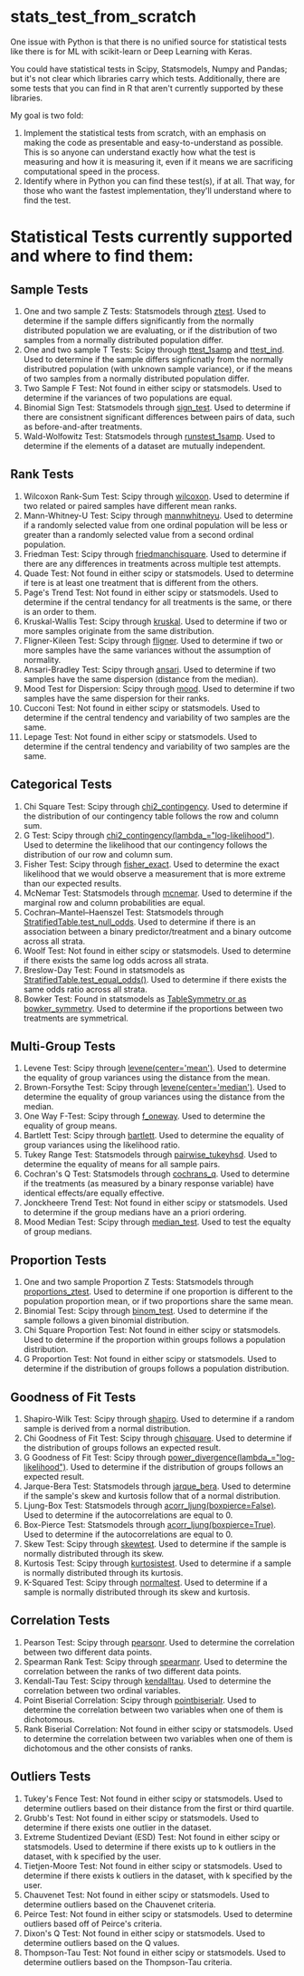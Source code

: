 # stats_test_from_scratch
One issue with Python is that there is no unified source for statistical tests like there is for ML with scikit-learn or Deep Learning with Keras. 

You could have statistical tests in Scipy, Statsmodels, Numpy and Pandas; but it's not clear which libraries carry which tests. Additionally, there are some tests that you can find in R that aren't currently supported by these libraries.

My goal is two fold:
1) Implement the statistical tests from scratch, with an emphasis on making the code as presentable and easy-to-understand as possible. This is so anyone can understand exactly how what the test is measuring and how it is measuring it, even if it means we are sacrificing computational speed in the process.
2) Identify where in Python you can find these test(s), if at all. That way, for those who want the fastest implementation, they'll understand where to find the test.

# Statistical Tests currently supported and where to find them:
## Sample Tests
1) One and two sample Z Tests: Statsmodels through [ztest](https://www.statsmodels.org/stable/generated/statsmodels.stats.weightstats.ztest.html). Used to determine if the sample differs significantly from the normally distributed population we are evaluating, or if the distribution of two samples from a normally distributed population differ. 
2) One and two sample T Tests: Scipy through [ttest_1samp](https://docs.scipy.org/doc/scipy-0.14.0/reference/generated/scipy.stats.ttest_1samp.html) and [ttest_ind](https://docs.scipy.org/doc/scipy/reference/generated/scipy.stats.ttest_ind.html). Used to determine if the sample differs signficnatly from the normally distributred population (with unknown sample variance), or if the means of two samples from a normally distributed population differ. 
3) Two Sample F Test: Not found in either scipy or statsmodels. Used to determine if the variances of two populations are equal. 
4) Binomial Sign Test: Statsmodels through [sign_test](https://www.statsmodels.org/stable/generated/statsmodels.stats.descriptivestats.sign_test.html#statsmodels.stats.descriptivestats.sign_test). Used to determine if there are consistnent significant differences between pairs of data, such as before-and-after treatments.
5) Wald-Wolfowitz Test: Statsmodels through [runstest_1samp](https://www.statsmodels.org/stable/generated/statsmodels.sandbox.stats.runs.runstest_1samp.html#statsmodels.sandbox.stats.runs.runstest_1samp). Used to determine if the elements of a dataset are mutually independent.

## Rank Tests
1) Wilcoxon Rank-Sum Test: Scipy through [wilcoxon](https://docs.scipy.org/doc/scipy/reference/generated/scipy.stats.wilcoxon.html). Used to determine if two related or paired samples have different mean ranks. 
2) Mann-Whitney-U Test: Scipy through [mannwhitneyu](https://docs.scipy.org/doc/scipy/reference/generated/scipy.stats.mannwhitneyu.html). Used to determine if a randomly selected value from one ordinal population will be less or greater than a randomly selected value from a second ordinal population.
3) Friedman Test: Scipy through [friedmanchisquare](https://docs.scipy.org/doc/scipy-0.15.1/reference/generated/scipy.stats.friedmanchisquare.html). Used to determine if there are any differences in treatments across multiple test attempts.
4) Quade Test: Not found in either scipy or statsmodels. Used to determine if tere is at least one treatment that is different from the others.
5) Page's Trend Test: Not found in either scipy or statsmodels. Used to determine if the central tendancy for all treatments is the same, or there is an order to them.
6) Kruskal-Wallis Test: Scipy through [kruskal](https://docs.scipy.org/doc/scipy/reference/generated/scipy.stats.kruskal.html). Used to determine if two or more samples originate from the same distribution.
7) Fligner-Kileen Test: Scipy through [fligner](https://docs.scipy.org/doc/scipy/reference/generated/scipy.stats.fligner.html). Used to determine if two or more samples have the same variances without the assumption of normality.
8) Ansari-Bradley Test: Scipy through [ansari](https://docs.scipy.org/doc/scipy-0.14.0/reference/generated/scipy.stats.ansari.html). Used to determine if two samples have the same dispersion (distance from the median).
9) Mood Test for Dispersion: Scipy through [mood](https://docs.scipy.org/doc/scipy/reference/generated/scipy.stats.mood.html). Used to determine if two samples have the same dispersion for their ranks.
10) Cucconi Test: Not found in either scipy or statsmodels. Used to determine if the central tendency and variability of two samples are the same.
11) Lepage Test: Not found in either scipy or statsmodels. Used to determine if the central tendency and variability of two samples are the same.

## Categorical Tests
1) Chi Square Test: Scipy through [chi2_contingency](https://docs.scipy.org/doc/scipy-0.15.1/reference/generated/scipy.stats.chi2_contingency.html). Used to determine if the distribution of our contingency table follows the row and column sum.
2) G Test: Scipy through [chi2_contingency(lambda_="log-likelihood")](https://docs.scipy.org/doc/scipy-0.15.1/reference/generated/scipy.stats.chi2_contingency.html). Used to determine the likelihood that our contingency follows the distribution of our row and column sum. 
3) Fisher Test: Scipy through [fisher_exact](https://docs.scipy.org/doc/scipy/reference/generated/scipy.stats.fisher_exact.html). Used to determine the exact likelihood that we would observe a measurement that is more extreme than our expected results.
4) McNemar Test: Statsmodels through [mcnemar](https://www.statsmodels.org/stable/generated/statsmodels.stats.contingency_tables.mcnemar.html). Used to determine if the marginal row and column probabilities are equal.
5) Cochran–Mantel–Haenszel Test: Statsmodels through [StratifiedTable.test_null_odds](https://www.statsmodels.org/dev/generated/generated/statsmodels.stats.contingency_tables.StratifiedTable.test_null_odds.html#statsmodels.stats.contingency_tables.StratifiedTable.test_null_odds). Used to determine if there is an association between a binary predictor/treatment and a binary outcome across all strata. 
6) Woolf Test: Not found in either scipy or statsmodels. Used to determine if there exists the same log odds across all strata.
7) Breslow-Day Test: Found in statsmodels as [StratifiedTable.test_equal_odds()](https://www.statsmodels.org/dev/generated/generated/statsmodels.stats.contingency_tables.StratifiedTable.test_equal_odds.html#statsmodels.stats.contingency_tables.StratifiedTable.test_equal_odds). Used to determine if there exists the same odds ratio across all strata.
8) Bowker Test: Found in statsmodels as [TableSymmetry or as bowker_symmetry](https://www.statsmodels.org/stable/generated/statsmodels.stats.contingency_tables.SquareTable.symmetry.html#statsmodels.stats.contingency_tables.SquareTable.symmetry). Used to determine if the proportions between two treatments are symmetrical. 

## Multi-Group Tests
1) Levene Test: Scipy through [levene(center='mean')](https://docs.scipy.org/doc/scipy-0.14.0/reference/generated/scipy.stats.levene.html). Used to determine the equality of group variances using the distance from the mean.
2) Brown-Forsythe Test: Scipy through [levene(center='median')](https://docs.scipy.org/doc/scipy-0.14.0/reference/generated/scipy.stats.levene.html). Used to determine the equality of group variances using the distance from the median.
3) One Way F-Test: Scipy through [f_oneway](https://docs.scipy.org/doc/scipy/reference/generated/scipy.stats.f_oneway.html). Used to determine the equality of group means.
4) Bartlett Test: Scipy through [bartlett](https://docs.scipy.org/doc/scipy/reference/generated/scipy.stats.bartlett.html). Used to determine the equality of group variances using the likelihood ratio. 
5) Tukey Range Test: Statsmodels through [pairwise_tukeyhsd](https://www.statsmodels.org/stable/generated/statsmodels.stats.multicomp.pairwise_tukeyhsd.html). Used to determine the equality of means for all sample pairs.
6) Cochran's Q Test: Statsmodels through [cochrans_q](https://www.statsmodels.org/devel/generated/statsmodels.stats.contingency_tables.cochrans_q.html). Used to determine if the treatments (as measured by a binary response variable) have identical effects/are equally effective.
7) Jonckheere Trend Test: Not found in either scipy or statsmodels. Used to determine if the group medians have an a priori ordering.
8) Mood Median Test: Scipy through [median_test](https://docs.scipy.org/doc/scipy/reference/generated/scipy.stats.median_test.html). Used to test the equalty of group medians.

## Proportion Tests
1) One and two sample Proportion Z Tests: Statsmodels through  [proportions_ztest](https://www.statsmodels.org/stable/generated/statsmodels.stats.proportion.proportions_ztest.html). Used to determine if one proportion is different to the population proportion mean, or if two proportions share the same mean. 
2) Binomial Test: Scipy through [binom_test](https://docs.scipy.org/doc/scipy-0.14.0/reference/generated/scipy.stats.binom_test.html). Used to determine if the sample follows a given binomial distribution. 
3) Chi Square Proportion Test: Not found in either scipy or statsmodels. Used to determine if the proportion within groups follows a population distribution.
4) G Proportion Test: Not found in either scipy or statsmodels. Used to determine if the distribution of groups follows a population distribution.

## Goodness of Fit Tests
1) Shapiro-Wilk Test: Scipy through [shapiro](https://docs.scipy.org/doc/scipy/reference/generated/scipy.stats.shapiro.html). Used to determine if a random sample is derived from a normal distribution.
2) Chi Goodness of Fit Test: Scipy through [chisquare](https://docs.scipy.org/doc/scipy/reference/generated/scipy.stats.chisquare.html). Used to determine if the distribution of groups follows an expected result.
3) G Goodness of Fit Test: Scipy through [power_divergence(lambda_="log-likelihood")](https://docs.scipy.org/doc/scipy-0.14.0/reference/generated/scipy.stats.power_divergence.html). Used to determine if the distribution of groups follows an expected result.
4) Jarque-Bera Test: Statsmodels through [jarque_bera](https://www.statsmodels.org/devel/generated/statsmodels.stats.stattools.jarque_bera.html). Used to determine if the sample's skew and kurtosis follow that of a normal distribution.
5) Ljung-Box Test: Statsmodels through [acorr_ljung(boxpierce=False)](https://www.statsmodels.org/stable/generated/statsmodels.stats.diagnostic.acorr_ljungbox.html). Used to determine if the autocorrelations are equal to 0.
6) Box-Pierce Test: Statsmodels through [acorr_ljung(boxpierce=True)](https://www.statsmodels.org/stable/generated/statsmodels.stats.diagnostic.acorr_ljungbox.html). Used to determine if the autocorrelations are equal to 0.
7) Skew Test: Scipy through [skewtest](https://docs.scipy.org/doc/scipy/reference/generated/scipy.stats.skewtest.html). Used to determine if the sample is normally distributed through its skew.
8) Kurtosis Test: Scipy through [kurtosistest](https://docs.scipy.org/doc/scipy/reference/generated/scipy.stats.kurtosistest.html). Used to determine if a sample is normally distributed through its kurtosis.
9) K-Squared Test: Scipy through [normaltest](https://docs.scipy.org/doc/scipy/reference/generated/scipy.stats.normaltest.html). Used to determine if a sample is normally distributed through its skew and kurtosis. 

## Correlation Tests
1) Pearson Test: Scipy through [pearsonr](https://docs.scipy.org/doc/scipy-0.14.0/reference/generated/scipy.stats.pearsonr.html). Used to determine the correlation between two different data points.
2) Spearman Rank Test: Scipy through [spearmanr](https://docs.scipy.org/doc/scipy-0.14.0/reference/generated/scipy.stats.spearmanr.html). Used to determine the correlation between the ranks of two different data points.
3) Kendall-Tau Test: Scipy through [kendalltau](https://docs.scipy.org/doc/scipy/reference/generated/scipy.stats.kendalltau.html). Used to determine the correlation between two ordinal variables.
4) Point Biserial Correlation: Scipy through [pointbiserialr](https://docs.scipy.org/doc/scipy-0.14.0/reference/generated/scipy.stats.pointbiserialr.html). Used to determine the correlation between two variables when one of them is dichotomous.
5) Rank Biserial Correlation: Not found in either scipy or statsmodels. Used to determine the correlation between two variables when one of them is dichotomous and the other consists of ranks.

## Outliers Tests
1) Tukey's Fence Test: Not found in either scipy or statsmodels. Used to determine outliers based on their distance from the first or third quartile. 
2) Grubb's Test: Not found in either scipy or statsmodels. Used to determine if there exists one outlier in the dataset.
3) Extreme Studentized Deviant (ESD) Test: Not found in either scipy or statsmodels. Used to determine if there exists up to k outliers in the dataset, with k specified by the user. 
4) Tietjen-Moore Test: Not found in either scipy or statsmodels. Used to determine if there exists k outliers in the dataset, with k specified by the user.
5) Chauvenet Test: Not found in either scipy or statsmodels. Used to determine outliers based on the Chauvenet criteria.
6) Peirce Test: Not found in either scipy or statsmodels. Used to determine outliers based off of Peirce's criteria.
7) Dixon's Q Test: Not found in either scipy or statsmodels. Used to determine outliers based on the Q values.
8) Thompson-Tau Test: Not found in either scipy or statsmodels. Used to determine outliers based on the Thompson-Tau criteria.
